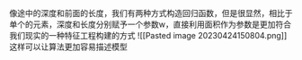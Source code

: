 像途中的深度和前面的长度，我们有两种方式构造回归函数，但是很显然，相比于单个的元素，深度和长度分别赋予一个参数w，直接利用面积作为参数是更加符合我们现实的一种特征工程构建的方式
![[Pasted image 20230424150804.png]]
这样可以让算法更加容易描述模型
